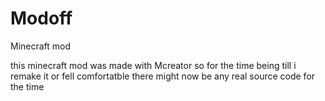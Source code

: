 # Modoff
Minecraft mod

this minecraft mod was made with Mcreator so for the time being till i remake it or fell comfortatble there might now be any real source code for the time 
